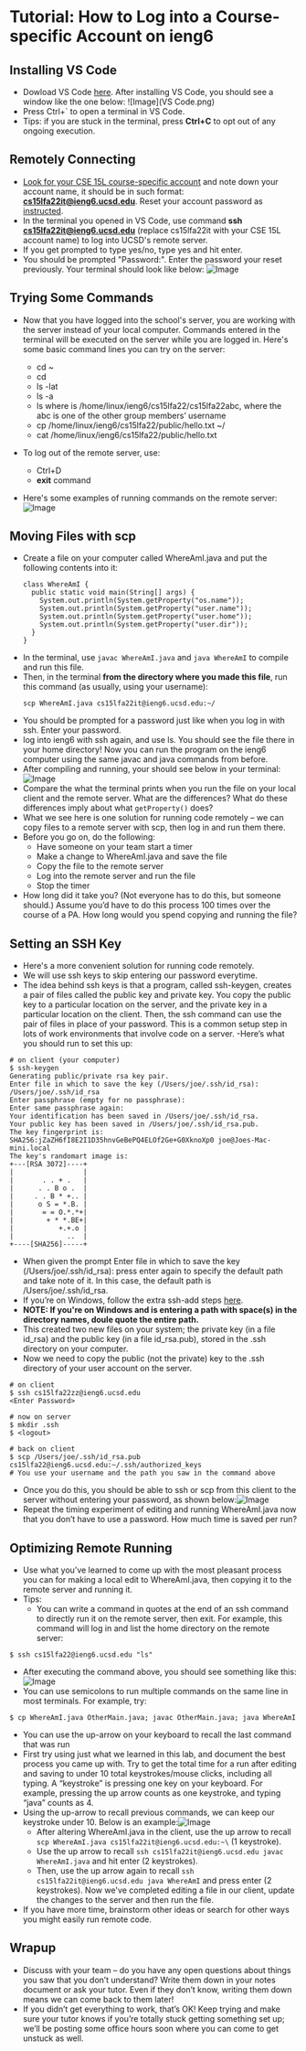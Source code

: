 # Tutorial: How to Log into a Course-specific Account on ieng6
## Installing VS Code
- Dowload VS Code [here](https://code.visualstudio.com/). After installing VS Code, you should see a window like the one below: 
![Image](VS Code.png)
- Press Ctrl+` to open a terminal in VS Code.
- Tips: if you are stuck in the terminal, press **Ctrl+C** to opt out of any ongoing execution.

## Remotely Connecting
- [Look for your CSE 15L course-specific account](https://sdacs.ucsd.edu/~icc/index.php) and note down your account name, it should be in such format: **cs15lfa22it@ieng6.ucsd.edu**. Reset your account password as [instructed](https://docs.google.com/document/d/1hs7CyQeh-MdUfM9uv99i8tqfneos6Y8bDU0uhn1wqho/edit).
- In the terminal you opened in VS Code, use command **ssh cs15lfa22it@ieng6.ucsd.edu** (replace cs15lfa22it with your CSE 15L account name) to log into UCSD's remote server. 
- If you get prompted to type yes/no, type yes and hit enter.
- You should be prompted "Password:". Enter the password your reset previously. Your terminal should look like below: ![Image](https://github.com/LaveryXu/cse15l-lab-reports/blob/main/Remote%20Connecting%20(1).png)

## Trying Some Commands
- Now that you have logged into the school's server, you are working with the server instead of your local computer. Commands entered in the terminal will be executed on the server while you are logged in. Here's some basic command lines you can try on the server:

  - cd ~
  - cd
  - ls -lat
  - ls -a
  - ls <directory> where <directory> is /home/linux/ieng6/cs15lfa22/cs15lfa22abc, where the abc is one of the other group members’ username
  - cp /home/linux/ieng6/cs15lfa22/public/hello.txt ~/
  - cat /home/linux/ieng6/cs15lfa22/public/hello.txt
- To log out of the remote server, use:
  - Ctrl+D
  - **exit** command
- Here's some examples of running commands on the remote server:![Image](https://github.com/LaveryXu/cse15l-lab-reports/blob/main/run%20some%20commands%20(1).png)

## Moving Files with scp
- Create a file on your computer called WhereAmI.java and put the following contents into it:
  ```
  class WhereAmI {
    public static void main(String[] args) {
      System.out.println(System.getProperty("os.name"));
      System.out.println(System.getProperty("user.name"));
      System.out.println(System.getProperty("user.home"));
      System.out.println(System.getProperty("user.dir"));
    }
  }
  ```
- In the terminal, use `javac WhereAmI.java` and `java WhereAmI` to compile and run this file.
- Then, in the terminal **from the directory where you made this file**, run this command (as usually, using your username):
  ```
  scp WhereAmI.java cs15lfa22it@ieng6.ucsd.edu:~/
  ```
- You should be prompted for a password just like when you log in with ssh. Enter your password.
- log into ieng6 with ssh again, and use ls. You should see the file there in your home directory! Now you can run the program on the ieng6 computer using the same javac and java commands from before.
- After compiling and running, your should see below in your terminal:![Image](https://github.com/LaveryXu/cse15l-lab-reports/blob/main/scp%20(1).png)
- Compare the what the terminal prints when you run the file on your local client and the remote server. What are the differences? What do these differences imply about what `getProperty()` does?
- What we see here is one solution for running code remotely – we can copy files to a remote server with scp, then log in and run them there.
- Before you go on, do the following:
   - Have someone on your team start a timer
   - Make a change to WhereAmI.java and save the file
   - Copy the file to the remote server
   - Log into the remote server and run the file
   - Stop the timer
- How long did it take you? (Not everyone has to do this, but someone should.) Assume you’d have to do this process 100 times over the course of a PA. How long would you spend copying and running the file?

## Setting an SSH Key
- Here's a more convenient solution for running code remotely.
- We will use ssh keys to skip entering our password everytime.
- The idea behind ssh keys is that a program, called ssh-keygen, creates a pair of files called the public key and private key. You copy the public key to a particular location on the server, and the private key in a particular location on the client. Then, the ssh command can use the pair of files in place of your password. This is a common setup step in lots of work environments that involve code on a server.
-Here’s what you should run to set this up:
```
# on client (your computer)
$ ssh-keygen
Generating public/private rsa key pair.
Enter file in which to save the key (/Users/joe/.ssh/id_rsa): /Users/joe/.ssh/id_rsa
Enter passphrase (empty for no passphrase): 
Enter same passphrase again: 
Your identification has been saved in /Users/joe/.ssh/id_rsa.
Your public key has been saved in /Users/joe/.ssh/id_rsa.pub.
The key fingerprint is:
SHA256:jZaZH6fI8E2I1D35hnvGeBePQ4ELOf2Ge+G0XknoXp0 joe@Joes-Mac-mini.local
The key's randomart image is:
+---[RSA 3072]----+
|                 |
|       . . + .   |
|      . . B o .  |
|     . . B * +.. |
|      o S = *.B. |
|       = = O.*.*+|
|        + * *.BE+|
|           +.+.o |
|             ..  |
+----[SHA256]-----+
```
- When given the prompt Enter file in which to save the key (/Users/joe/.ssh/id_rsa): press enter again to specify the default path and take note of it. In this case, the default path is /Users/joe/.ssh/id_rsa.
- If you’re on Windows, follow the extra ssh-add steps [here](https://docs.microsoft.com/en-us/windows-server/administration/openssh/openssh_keymanagement#user-key-generation).
- **NOTE: If you're on Windows and is entering a path with space(s) in the directory names, doule quote the entire path.**
- This created two new files on your system; the private key (in a file id_rsa) and the public key (in a file id_rsa.pub), stored in the .ssh directory on your computer.
- Now we need to copy the public (not the private) key to the .ssh directory of your user account on the server.
```
# on client
$ ssh cs15lfa22zz@ieng6.ucsd.edu
<Enter Password>

# now on server
$ mkdir .ssh
$ <logout>
  
# back on client
$ scp /Users/joe/.ssh/id_rsa.pub cs15lfa22@ieng6.ucsd.edu:~/.ssh/authorized_keys
# You use your username and the path you saw in the command above
```
- Once you do this, you should be able to ssh or scp from this client to the server without entering your password, as shown below:![Image](https://github.com/LaveryXu/cse15l-lab-reports/blob/main/SSH%20(1).png)
- Repeat the timing experiment of editing and running WhereAmI.java now that you don’t have to use a password. How much time is saved per run?
## Optimizing Remote Running
- Use what you’ve learned to come up with the most pleasant process you can for making a local edit to WhereAmI.java, then copying it to the remote server and running it.
- Tips:
  - You can write a command in quotes at the end of an ssh command to directly run it on the remote server, then exit. For example, this command will log in and list the home directory on the remote server:
```
$ ssh cs15lfa22@ieng6.ucsd.edu "ls"
```
- After executing the command above, you should see something like this:![Image](https://github.com/LaveryXu/cse15l-lab-reports/blob/main/Optimization%20(1).png)
- You can use semicolons to run multiple commands on the same line in most terminals. For example, try:
```
$ cp WhereAmI.java OtherMain.java; javac OtherMain.java; java WhereAmI
```
- You can use the up-arrow on your keyboard to recall the last command that was run
- First try using just what we learned in this lab, and document the best process you came up with. Try to get the total time for a run after editing and saving to under 10 total keystrokes/mouse clicks, including all typing. A “keystroke” is pressing one key on your keyboard. For example, pressing the up arrow counts as one keystroke, and typing “java” counts as 4.
- Using the up-arrow to recall previous commands, we can keep our keystroke under 10. Below is an example:![Image](https://github.com/LaveryXu/cse15l-lab-reports/blob/main/Optimization%20(2).png)
  - After altering WhereAmI.java in the client, use the up arrow to recall `scp WhereAmI.java cs15lfa22it@ieng6.ucsd.edu:~\` (1 keystroke).
  - Use the up arrow to recall `ssh cs15lfa22it@ieng6.ucsd.edu javac WhereAmI.java` and hit enter (2 keystrokes).
  - Then, use the up arrow again to recall `ssh cs15lfa22it@ieng6.ucsd.edu java WhereAmI` and press enter (2 keystrokes). Now we've completed editing a file in our client, update the changes to the server and then run the file.
- If you have more time, brainstorm other ideas or search for other ways you might easily run remote code.

## Wrapup
- Discuss with your team – do you have any open questions about things you saw that you don’t understand? Write them down in your notes document or ask your tutor. Even if they don’t know, writing them down means we can come back to them later!
- If you didn’t get everything to work, that’s OK! Keep trying and make sure your tutor knows if you’re totally stuck getting something set up; we’ll be posting some office hours soon where you can come to get unstuck as well.
